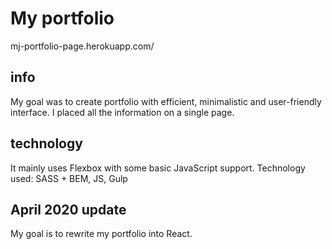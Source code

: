 # My portfolio
mj-portfolio-page.herokuapp.com/

## info
My goal was to create portfolio with efficient, minimalistic and user-friendly interface. I placed all the information on a single page.

## technology
It mainly uses Flexbox with some basic JavaScript support. Technology used: SASS + BEM, JS, Gulp

## April 2020 update
My goal is to rewrite my portfolio into React.